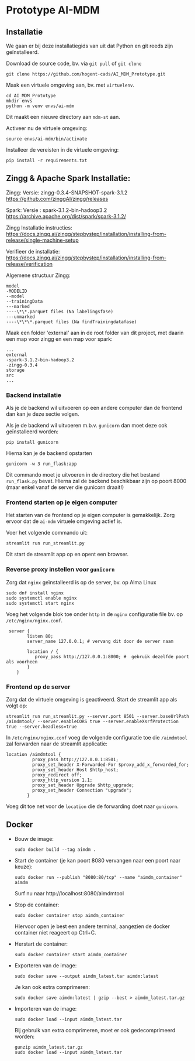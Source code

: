 # Prototype AI-MDM

## Installatie

We gaan er bij deze installatiegids van uit dat Python en git reeds zijn geïnstalleerd.

Download de source code, bv. via `git pull` of `git clone`

```
git clone https://github.com/hogent-cads/AI_MDM_Prototype.git
```

Maak een virtuele omgeving aan, bv. met `virtuelenv`.

```
cd AI_MDM_Prototype
mkdir envs
python -m venv envs/ai-mdm
```

Dit maakt een nieuwe directory aan `mdm-st` aan.

Activeer nu de virtuele omgeving:

```
source envs/ai-mdm/bin/activate
```

Installeer de vereisten in de virtuele omgeving:

```
pip install -r requirements.txt
```

## Zingg & Apache Spark Installatie:

Zingg: Versie: zingg-0.3.4-SNAPSHOT-spark-3.1.2
https://github.com/zinggAI/zingg/releases

Spark: Versie : spark-3.1.2-bin-hadoop3.2
https://archive.apache.org/dist/spark/spark-3.1.2/

Zingg Installatie instructies:
https://docs.zingg.ai/zingg/stepbystep/installation/installing-from-release/single-machine-setup

Verifieer de installatie:
https://docs.zingg.ai/zingg/stepbystep/installation/installing-from-release/verification

Algemene structuur Zingg:

```
model
-MODELID
--model
--trainingData
---marked
----\*\*.parquet files (Na labelingsfase)
---unmarked
----\*\*\*.parquet files (Na findTrainingdatafase)

```

Maak een folder 'external' aan in de root folder van dit project, met daarin een map voor zingg en een map voor spark:

```
...
external
-spark-3.1.2-bin-hadoop3.2
-zingg-0.3.4
storage
src
...

```

### Backend installatie

Als je de backend wil uitvoeren op een andere computer dan de
frontend dan kan je deze sectie volgen.

Als je de backend wil uitvoeren m.b.v. `gunicorn` dan
moet deze ook geïnstalleerd worden:

```
pip install gunicorn
```

Hierna kan je de backend opstarten

```
gunicorn -w 3 run_flask:app
```

Dit commando moet je uitvoeren in de directory die het bestand `run_flask.py` bevat.
Hierna zal de backend beschikbaar zijn op poort 8000 (maar enkel
vanaf de server die gunicorn draait!)

### Frontend starten op je eigen computer

Het starten van de frontend op je eigen computer is gemakkelijk.
Zorg ervoor dat de `ai-mdm` virtuele omgeving actief is.

Voer het volgende commando uit:

```
streamlit run run_streamlit.py
```

Dit start de streamlit app op en opent een browser.

### Reverse proxy instellen voor `gunicorn`

Zorg dat `nginx` geïnstalleerd is op de server, bv. op Alma Linux

```
sudo dnf install nginx
sudo systemctl enable nginx
sudo systemctl start nginx
```

Voeg het volgende blok toe onder `http` in de `nginx` configuratie file
bv. op `/etc/nginx/nginx.conf`.

```
 server {
        listen 80;
        server_name 127.0.0.1; # vervang dit door de server naam

        location / {
           proxy_pass http://127.0.0.1:8000; #  gebruik dezelfde poort als voorheen
        }
    }

```

### Frontend op de server

Zorg dat de virtuele omgeving is geactiveerd. Start de streamlit app als volgt op:

```
streamlit run run_streamlit.py --server.port 8501 --server.baseUrlPath /aimdmtool/ --server.enableCORS true --server.enableXsrfProtection true --server.headless=true
```

In `/etc/nginx/nginx.conf` voeg de volgende configuratie toe die `/aimdmtool`
zal forwarden naar de streamlit applicatie:

```
location /aimdmtool {
          proxy_pass http://127.0.0.1:8501;
          proxy_set_header X-Forwarded-For $proxy_add_x_forwarded_for;
          proxy_set_header Host $http_host;
          proxy_redirect off;
          proxy_http_version 1.1;
          proxy_set_header Upgrade $http_upgrade;
          proxy_set_header Connection "upgrade";
        }
```

Voeg dit toe net voor de `location` die de forwarding doet naar `gunicorn`.

## Docker

* Bouw de image:

    ```
    sudo docker build --tag aimdm .
    ```

* Start de container (je kan poort 8080 vervangen naar een poort naar keuze):

    ```
    sudo docker run --publish "8080:80/tcp" --name "aimdm_container" aimdm
    ```

    Surf nu naar http://localhost:8080/aimdmtool

* Stop de container:

    ```
    sudo docker container stop aimdm_container
    ```

    Hiervoor open je best een andere terminal, aangezien de docker container niet reageert op Ctrl+C.

* Herstart de container:

    ```
    sudo docker container start aimdm_container
    ```

* Exporteren van de image:

    ```
    sudo docker save --output aimdm_latest.tar aimdm:latest
    ```

    Je kan ook extra comprimeren:

    ```
    sudo docker save aimdm:latest | gzip --best > aimdm_latest.tar.gz
    ```


* Importeren van de image:

    ```
    sudo docker load --input aimdm_latest.tar
    ```

    Bij gebruik van extra comprimeren, moet er ook gedecomprimeerd worden:

    ```
    gunzip aimdm_latest.tar.gz
    sudo docker load --input aimdm_latest.tar
    ```
